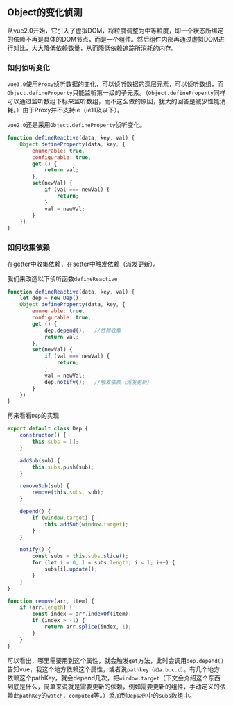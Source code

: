 ## Object的变化侦测

从vue2.0开始，它引入了虚拟DOM，将粒度调整为中等粒度，即一个状态所绑定的依赖不再是具体的DOM节点，而是一个组件。然后组件内部再通过虚拟DOM进行对比，大大降低依赖数量，从而降低依赖追踪所消耗的内存。

### 如何侦听变化

`vue3.0`使用`Proxy`侦听数据的变化，可以侦听数据的深层元素，可以侦听数组，而`Object.defineProperty`只能监听第一级的子元素。（`Object.defineProperty`同样可以通过监听数组下标来监听数组，而不这么做的原因，犹大的回答是减少性能消耗。）由于Proxy并不支持ie（ie11及以下）。

`vue2.0`还是采用`Object.defineProperty`侦听变化。

```javascript
function defineReactive(data, key, val) {
    Object.defineProperty(data, key, {
        enumerable: true,
        configurable: true,
        get () {
            return val;
        },
        set(newVal) {
            if (val === newVal) {
                return;
            }
            val = newVal;
        }
    })
}
```

### 如何收集依赖
在getter中收集依赖，在setter中触发依赖（派发更新）。

我们来改造以下侦听函数`defineReactive`

```javascript
function defineReactive(data, key, val) {
    let dep = new Dep();
    Object.defineProperty(data, key, {
        enumerable: true,
        configurable: true,
        get () {
            dep.depend();   //依赖收集
            return val;
        },
        set(newVal) {
            if (val === newVal) {
                return;
            }
            val = newVal;
            dep.notify();   //触发依赖（派发更新）
        }
    })
}
```

再来看看`Dep`的实现

```javascript
export default class Dep {
    constructor() {
        this.subs = [];
    }

    addSub(sub) {
        this.subs.push(sub);
    }

    removeSub(sub) {
        remove(this.subs, sub);
    }

    depend() {
        if (window.target) {
            this.addSub(window.target);
        }
    }

    notify() {
        const subs = this.subs.slice();
        for (let i = 0, l = subs.length; i < l; i++) {
            subs[i].update();
        }
    }
}

function remove(arr, item) {
    if (arr.length) {
        const index = arr.indexOf(item);
        if (index > -1) {
            return arr.splice(index, 1);
        }
    }
}
```

可以看出，哪里需要用到这个属性，就会触发`get`方法，此时会调用`dep.depend()`告知vue，我这个地方依赖这个属性，或者说`pathkey（如a.b.c.d）`。有几个地方依赖这个pathKey，就会depend几次，把`window.target`（下文会介绍这个东西到底是什么，简单来说就是需要更新的依赖，例如需要更新的组件，手动定义的依赖此`pathKey`的`watch`，`computed`等。）添加到`Dep实例`中的`subs`数组中。